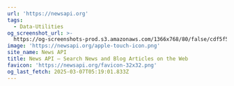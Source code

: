 ```yaml
---
url: 'https://newsapi.org'
tags:
  - Data-Utilities
og_screenshot_url: >-
  https://og-screenshots-prod.s3.amazonaws.com/1366x768/80/false/cdf5f585f827772788f1f43e645167f8b4e0b2d8ba99efa7fab678724aa4560c.jpeg
image: 'https://newsapi.org/apple-touch-icon.png'
site_name: News API
title: News API – Search News and Blog Articles on the Web
favicon: 'https://newsapi.org/favicon-32x32.png'
og_last_fetch: 2025-03-07T05:19:01.833Z
---
```


